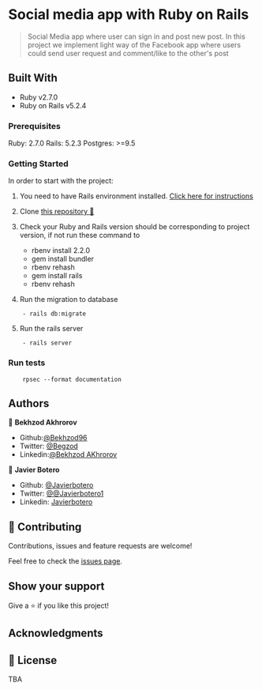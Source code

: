 # Social media app with Ruby on Rails

> Social Media app where user can sign in and post new post. In this project we implement light way of the Facebook app where users could send user request and comment/like to the other's post  

## Built With

- Ruby v2.7.0
- Ruby on Rails v5.2.4

### Prerequisites

Ruby: 2.7.0
Rails: 5.2.3
Postgres: >=9.5

### Getting Started

In order to start with the project:

1. You need to have Rails environment installed. [Click here for instructions](https://github.com/Bekhzod96/ror-social-scaffold.git)
2. Clone [this repository :blue_book:](https://github.com/Bekhzod96/ror-social-scaffold.git)
3. Check your Ruby and Rails version should be corresponding to project version, if not run these command to
    - rbenv install 2.2.0
    - gem install bundler
    - rbenv rehash
    - gem install rails
    - rbenv rehash

4. Run the migration to database

`````
    - rails db:migrate
`````

5. Run the rails server

`````
    - rails server
`````

### Run tests

```
    rpsec --format documentation
```
## Authors

👤 **Bekhzod Akhrorov**

- Github:[@Bekhzod96](https://github.com/Bekhzod96)
- Twitter: [ @Begzod](https://twitter.com/25d47e8987f740b)
- Linkedin:[@Bekhzod AKhrorov](https://www.linkedin.com/in/bekhzod-akhrorov/)


👤 **Javier Botero**

- Github: [@Javierbotero](https://github.com/javierbotero)
- Twitter: [@@Javierbotero1](https://twitter.com/JavierBotero1)
- Linkedin: [Javierbotero](https://www.linkedin.com/in/javier-botero-044686155/)

## 🤝 Contributing

Contributions, issues and feature requests are welcome!

Feel free to check the [issues page](issues/).

## Show your support

Give a ⭐️ if you like this project!

## Acknowledgments

## 📝 License

TBA

